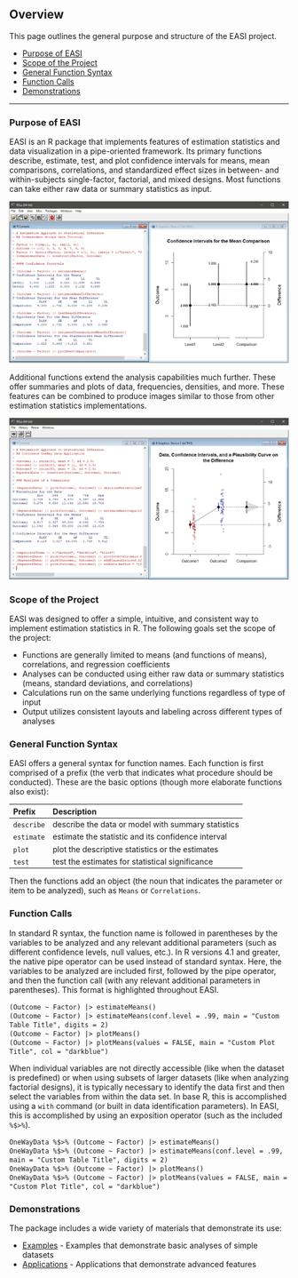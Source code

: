 ## Overview

This page outlines the general purpose and structure of the EASI project.

- [Purpose of EASI](#purpose-of-easi)
- [Scope of the Project](#scope-of-the-project)
- [General Function Syntax](#general-function-syntax)
- [Function Calls](#function-calls)
- [Demonstrations](#demonstrations)

---

### Purpose of EASI

EASI is an R package that implements features of estimation statistics and data visualization in a pipe-oriented framework. Its primary functions describe, estimate, test, and plot confidence intervals for means, mean comparisons, correlations, and standardized effect sizes in between- and within-subjects single-factor, factorial, and mixed designs. Most functions can take either raw data or summary statistics as input.

![Basic EASI Output](./CoverImageOne.jpg)

Additional functions extend the analysis capabilities much further. These offer summaries and plots of data, frequencies, densities, and more. These features can be combined to produce images similar to those from other estimation statistics implementations.

![Advanced EASI Output](./CoverImageTwo.jpg)

### Scope of the Project

EASI was designed to offer a simple, intuitive, and consistent way to implement estimation statistics in R. The following goals set the scope of the project:

- Functions are generally limited to means (and functions of means), correlations, and regression coefficients
- Analyses can be conducted using either raw data or summary statistics (means, standard deviations, and correlations)
- Calculations run on the same underlying functions regardless of type of input
- Output utilizes consistent layouts and labeling across different types of analyses

### General Function Syntax

EASI offers a general syntax for function names. Each function is first comprised of a prefix (the verb that indicates what procedure should be conducted). These are the basic options (though more elaborate functions also exist):

Prefix | Description
:-- | :--
`describe` | describe the data or model with summary statistics
`estimate` | estimate the statistic and its confidence interval
`plot` | plot the descriptive statistics or the estimates
`test` | test the estimates for statistical significance

Then the functions add an object (the noun that indicates the parameter or item to be analyzed), such as `Means` or `Correlations`.

### Function Calls

In standard R syntax, the function name is followed in parentheses by the variables to be analyzed and any relevant additional parameters (such as different confidence levels, null values, etc.). In R versions 4.1 and greater, the native pipe operator can be used instead of standard syntax. Here, the variables to be analyzed are included first, followed by the pipe operator, and then the function call (with any relevant additional parameters in parentheses). This format is highlighted throughout EASI.

```
(Outcome ~ Factor) |> estimateMeans()
(Outcome ~ Factor) |> estimateMeans(conf.level = .99, main = "Custom Table Title", digits = 2)
(Outcome ~ Factor) |> plotMeans()
(Outcome ~ Factor) |> plotMeans(values = FALSE, main = "Custom Plot Title", col = "darkblue")
```

When individual variables are not directly accessible (like when the dataset is predefined) or when using subsets of larger datasets (like when analyzing factorial designs), it is typically necessary to identify the data first and then select the variables from within the data set. In base R, this is accomplished using a `with` command (or built in data identification parameters). In EASI, this is accomplished by using an exposition operator (such as the included `%$>%`).

```
OneWayData %$>% (Outcome ~ Factor) |> estimateMeans()
OneWayData %$>% (Outcome ~ Factor) |> estimateMeans(conf.level = .99, main = "Custom Table Title", digits = 2)
OneWayData %$>% (Outcome ~ Factor) |> plotMeans()
OneWayData %$>% (Outcome ~ Factor) |> plotMeans(values = FALSE, main = "Custom Plot Title", col = "darkblue")
```

### Demonstrations

The package includes a wide variety of materials that demonstrate its use:

- [Examples](./examples) - Examples that demonstrate basic analyses of simple datasets
- [Applications](./applications) - Applications that demonstrate advanced features
